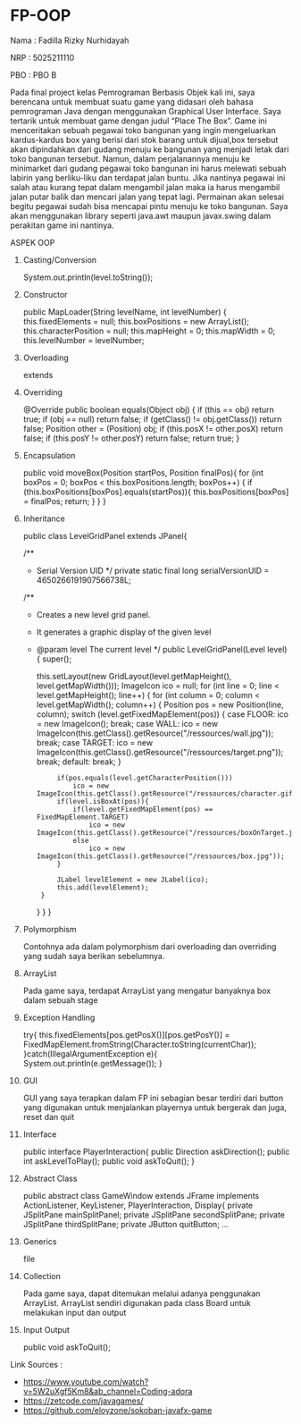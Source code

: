 # FP-OOP

Nama  : Fadilla Rizky Nurhidayah

NRP   : 5025211110

PBO   : PBO B

Pada final project kelas Pemrograman Berbasis Objek kali ini, saya berencana untuk membuat suatu game yang didasari oleh bahasa pemrograman Java dengan menggunakan Graphical User Interface. Saya tertarik untuk membuat game dengan judul “Place The Box”. Game ini menceritakan sebuah pegawai toko bangunan yang ingin mengeluarkan kardus-kardus box yang berisi dari stok barang untuk dijual,box tersebut akan dipindahkan dari gudang menuju ke bangunan yang menjadi letak dari toko bangunan tersebut. Namun, dalam perjalanannya menuju ke minimarket dari gudang pegawai toko bangunan ini harus melewati sebuah labirin yang berliku-liku dan terdapat jalan buntu. Jika nantinya pegawai ini salah atau kurang tepat dalam mengambil jalan maka ia harus mengambil jalan putar balik dan mencari jalan yang tepat lagi. Permainan akan selesai begitu pegawai sudah bisa mencapai pintu menuju ke toko bangunan. Saya akan menggunakan library seperti java.awt maupun javax.swing dalam perakitan game ini nantinya.

ASPEK OOP
1. Casting/Conversion 
   
   System.out.println(level.toString());
   
2. Constructor 

   public MapLoader(String levelName, int levelNumber) {
		this.fixedElements = null;
		this.boxPositions = new ArrayList<Position>();
		this.characterPosition = null;
		this.mapHeight = 0;
		this.mapWidth = 0;
		this.levelNumber = levelNumber;
	
3. Overloading
	
   extends
	
4. Overriding
	
   @Override
	public boolean equals(Object obj) {
		if (this == obj)
			return true;
		if (obj == null)
			return false;
		if (getClass() != obj.getClass())
			return false;
		Position other = (Position) obj;
		if (this.posX != other.posX)
			return false;
		if (this.posY != other.posY)
			return false;
		return true;
	}
	
5. Encapsulation
	
   public void moveBox(Position startPos, Position finalPos){
		for (int boxPos = 0; boxPos < this.boxPositions.length; boxPos++) {
			if (this.boxPositions[boxPos].equals(startPos)){
				this.boxPositions[boxPos] = finalPos;
				return;
			}
		}
	}
								       
6. Inheritance 
								       
   public class LevelGridPanel extends JPanel{

	/**
	 * Serial Version UID
	 */
	private static final long serialVersionUID = 4650266191907566738L;
	
	/**
	 * Creates a new level grid panel.
	 * It generates a graphic display of the given level
	 * @param level The current level
	 */
	public LevelGridPanel(Level level) {
		super();
		
		this.setLayout(new GridLayout(level.getMapHeight(), level.getMapWidth()));
		ImageIcon ico = null;
		for (int line = 0; line < level.getMapHeight(); line++) {
			for (int column = 0; column < level.getMapWidth(); column++) {
				Position pos = new Position(line, column);
				switch (level.getFixedMapElement(pos)) {
					case FLOOR:
						ico = new ImageIcon();
						break;
					case WALL:
						ico = new ImageIcon(this.getClass().getResource("/ressources/wall.jpg"));
						break;
					case TARGET:
							ico = new ImageIcon(this.getClass().getResource("/ressources/target.png"));
						break;
					default:
						break;
				}
				
				if(pos.equals(level.getCharacterPosition()))
					ico = new ImageIcon(this.getClass().getResource("/ressources/character.gif"));
				if(level.isBoxAt(pos)){
					if(level.getFixedMapElement(pos) == FixedMapElement.TARGET)
						ico = new ImageIcon(this.getClass().getResource("/ressources/boxOnTarget.jpg"));
					else
						ico = new ImageIcon(this.getClass().getResource("/ressources/box.jpg"));
				}
				
				JLabel levelElement = new JLabel(ico);
				this.add(levelElement);
			}
		}
	}
}
									  
7. Polymorphism
									  
   Contohnya ada dalam polymorphism dari overloading dan overriding yang sudah saya berikan sebelumnya.
									  
8. ArrayList
									  
   Pada game saya, terdapat ArrayList yang mengatur banyaknya box dalam sebuah stage
									  
9. Exception Handling
									  
   try{
								this.fixedElements[pos.getPosX()][pos.getPosY()] = FixedMapElement.fromString(Character.toString(currentChar));
							}catch(IllegalArgumentException e){
								System.out.println(e.getMessage());
							}
									  
10. GUI
									  
    GUI yang saya terapkan dalam FP ini sebagian besar terdiri dari button yang digunakan untuk menjalankan playernya untuk bergerak dan juga, reset dan quit
									  
11. Interface
									  
    public interface PlayerInteraction{
	      public Direction askDirection();
	      public int askLevelToPlay();
	      public void askToQuit();
	  }
									  
12. Abstract Class
									  
    public abstract class GameWindow extends JFrame implements ActionListener, KeyListener, PlayerInteraction, Display{
        private JSplitPane mainSplitPanel;
        private JSplitPane secondSplitPane;
        private JSplitPane thirdSplitPane;
        private JButton quitButton;
        ...
									  
13. Generics
									  
    file
									  
14. Collection
									  
    Pada game saya, dapat ditemukan melalui adanya penggunakan ArrayList. ArrayList sendiri digunakan pada class Board untuk melakukan input dan output
									  
15. Input Output
									  
    public void askToQuit();
									  
Link Sources : 
- https://www.youtube.com/watch?v=5W2uXgf5Km8&ab_channel=Coding-adora
- https://zetcode.com/javagames/
- https://github.com/eloyzone/sokoban-javafx-game
